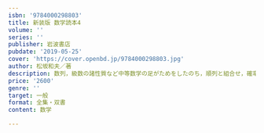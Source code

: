 ```yaml
---
isbn: '9784000298803'
title: 新装版 数学読本4
volume: ''
series: ''
publisher: 岩波書店
pubdate: '2019-05-25'
cover: 'https://cover.openbd.jp/9784000298803.jpg'
author: 松坂和夫／著
description: 数列，級数の諸性質など中等数学の足がためをしたのち，順列と組合せ，確率の初歩，微分法へと進む．
price: '2600'
genre: ''
target: 一般
format: 全集・双書
content: 数学

---
```

